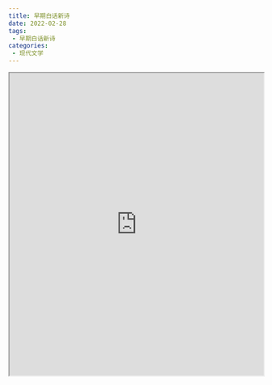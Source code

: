 ```yaml
---
title: 早期白话新诗
date: 2022-02-28
tags:
 - 早期白话新诗
categories:
 - 现代文学
---
```




<iframe src="https://study-doc.yourtools.icu/pdf/web/viewer.html?file=https://vkceyugu.cdn.bspapp.com/VKCEYUGU-e9075d72-0451-48df-afe1-d46932ae4554/404a4cf7-245a-4db0-a810-b34b2f930f87.pdf" width="100%" height="600px"></iframe>
